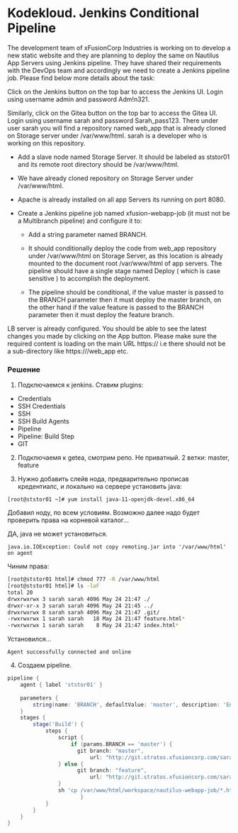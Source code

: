 # Kodekloud. Jenkins Conditional Pipeline


The development team of xFusionCorp Industries is working on to develop a new static website and they are planning to deploy the same on Nautilus App Servers using Jenkins pipeline. They have shared their requirements with the DevOps team and accordingly we need to create a Jenkins pipeline job. Please find below more details about the task:


Click on the Jenkins button on the top bar to access the Jenkins UI. Login using username admin and password Adm!n321.

Similarly, click on the Gitea button on the top bar to access the Gitea UI. Login using username sarah and password Sarah_pass123. There under user sarah you will find a repository named web_app that is already cloned on Storage server under /var/www/html. sarah is a developer who is working on this repository.

- Add a slave node named Storage Server. It should be labeled as ststor01 and its remote root directory should be /var/www/html.

- We have already cloned repository on Storage Server under /var/www/html.

- Apache is already installed on all app Servers its running on port 8080.

- Create a Jenkins pipeline job named xfusion-webapp-job (it must not be a Multibranch pipeline) and configure it to:

   - Add a string parameter named BRANCH.

   - It should conditionally deploy the code from web_app repository under /var/www/html on Storage Server, as this location is already mounted to the document root /var/www/html of app servers. The pipeline should have a single stage named Deploy ( which is case sensitive ) to accomplish the deployment.

    - The pipeline should be conditional, if the value master is passed to the BRANCH parameter then it must deploy the master branch, on the other hand if the value feature is passed to the BRANCH parameter then it must deploy the feature branch.

LB server is already configured. You should be able to see the latest changes you made by clicking on the App button. Please make sure the required content is loading on the main URL https://<LBR-URL> i.e there should not be a sub-directory like https://<LBR-URL>/web_app etc.


### Решение

1. Подключаемся к jenkins. Ставим plugins:
 - Credentials
 - SSH Credentials
 - SSH
 - SSH Build Agents
 - Pipeline
 - Pipeline: Build Step
 - GIT

2. Подключаемя к getea, смотрим репо. Не приватный. 2 ветки: master, feature

3. Нужно добавить слейв нода, предварительно прописав кредентиалс, и локально на сервере установить java:

`[root@ststor01 ~]# yum install java-11-openjdk-devel.x86_64`

Добавил ноду, по всем условиям. Возможно далее надо будет проверить права на корневой каталог...

ДА, java не может установиться.

`java.io.IOException: Could not copy remoting.jar into '/var/www/html' on agent`

Чиним права:

```bash
[root@ststor01 html]# chmod 777 -R /var/www/html
[root@ststor01 html]# ls -laF
total 20
drwxrwxrwx 3 sarah sarah 4096 May 24 21:47 ./
drwxr-xr-x 3 sarah sarah 4096 May 24 21:45 ../
drwxrwxrwx 8 sarah sarah 4096 May 24 21:47 .git/
-rwxrwxrwx 1 sarah sarah   18 May 24 21:47 feature.html*
-rwxrwxrwx 1 sarah sarah    8 May 24 21:47 index.html*
```
Установился...

`Agent successfully connected and online`

4. Создаем pipeline.

```groovy
pipeline {
    agent { label 'ststor01' }
    
    parameters {
        string(name: 'BRANCH', defaultValue: 'master', description: 'Enter the branch to deploy')
    }
    stages {
        stage('Build') {
            steps {
                script {
                    if (params.BRANCH == 'master') {
                      git branch: "master",
                          url: "http://git.stratos.xfusioncorp.com/sarah/web_app.git"
                } else {
                      git branch: "feature",
                          url: "http://git.stratos.xfusioncorp.com/sarah/web_app.git"      
                }
                sh 'cp /var/www/html/workspace/nautilus-webapp-job/*.html /var/www/html'
                       }
            }
        }
    }
}


```
